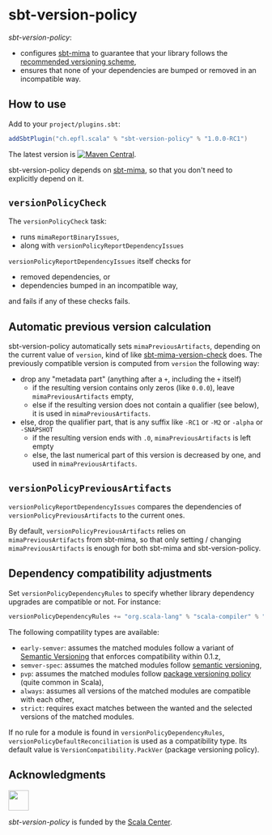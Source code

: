# sbt-version-policy

*sbt-version-policy*:
- configures [sbt-mima](https://github.com/lightbend/mima) to guarantee that your library
  follows the [recommended versioning scheme],
- ensures that none of your dependencies are bumped or removed in an incompatible way.

## How to use

Add to your `project/plugins.sbt`:

```scala
addSbtPlugin("ch.epfl.scala" % "sbt-version-policy" % "1.0.0-RC1")
```

The latest version is [![Maven Central](https://img.shields.io/maven-central/v/ch.epfl.scala/sbt-version-policy-dummy_2.12.svg)](https://maven-badges.herokuapp.com/maven-central/ch.epfl.scala/sbt-version-policy-dummy_2.12).

sbt-version-policy depends on [sbt-mima](https://github.com/lightbend/mima), so that you don't need to explicitly
depend on it.

## `versionPolicyCheck`

The `versionPolicyCheck` task:
- runs `mimaReportBinaryIssues`,
- along with `versionPolicyReportDependencyIssues`

`versionPolicyReportDependencyIssues` itself checks for
- removed dependencies, or
- dependencies bumped in an incompatible way,

and fails if any of these checks fails.

## Automatic previous version calculation

sbt-version-policy automatically sets `mimaPreviousArtifacts`, depending on the current value of `version`, kind of like
[sbt-mima-version-check](https://github.com/ChristopherDavenport/sbt-mima-version-check) does.
The previously compatible version is computed from `version` the following way:
- drop any "metadata part" (anything after a `+`, including the `+` itself)
  - if the resulting version contains only zeros (like `0.0.0`), leave `mimaPreviousArtifacts` empty,
  - else if the resulting version does not contain a qualifier (see below), it is used in `mimaPreviousArtifacts`.
- else, drop the qualifier part, that is any suffix like `-RC1` or `-M2` or `-alpha` or `-SNAPSHOT`
  - if the resulting version ends with `.0`, `mimaPreviousArtifacts` is left empty
  - else, the last numerical part of this version is decreased by one, and used in `mimaPreviousArtifacts`.

## `versionPolicyPreviousArtifacts`

`versionPolicyReportDependencyIssues` compares the dependencies of `versionPolicyPreviousArtifacts` to the current ones.

By default, `versionPolicyPreviousArtifacts` relies on `mimaPreviousArtifacts` from sbt-mima, so that only setting / changing `mimaPreviousArtifacts` is enough for both sbt-mima and sbt-version-policy.

## Dependency compatibility adjustments

Set `versionPolicyDependencyRules` to specify whether library dependency upgrades are compatible or not. For instance:

```scala
versionPolicyDependencyRules += "org.scala-lang" % "scala-compiler" % "strict"
```

The following compatility types are available:
- `early-semver`: assumes the matched modules follow a variant of [Semantic Versioning](https://semver.org) that enforces compatibility within 0.1.z,
- `semver-spec`: assumes the matched modules follow [semantic versioning](https://semver.org),
- `pvp`: assumes the matched modules follow [package versioning policy](https://pvp.haskell.org) (quite common in Scala),
- `always`: assumes all versions of the matched modules are compatible with each other,
- `strict`: requires exact matches between the wanted and the selected versions of the matched modules.

If no rule for a module is found in `versionPolicyDependencyRules`, `versionPolicyDefaultReconciliation` is used
as a compatibility type. Its default value is `VersionCompatibility.PackVer` (package versioning policy).

## Acknowledgments

<img src="https://scala.epfl.ch/resources/img/scala-center-swirl.png" width="40px" />

*sbt-version-policy* is funded by the [Scala Center](https://scala.epfl.ch).

[recommended versioning scheme]: https://docs.scala-lang.org/overviews/core/binary-compatibility-for-library-authors.html#recommended-versioning-scheme

